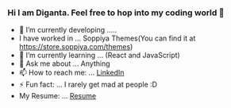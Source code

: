 

### Hi I am Diganta. Feel free to hop into my coding world 👋
- 🔭 I’m currently developing .....
- I have worked in ... Soppiya Themes(You can find it at https://store.soppiya.com/themes)
- 🌱 I’m currently learning ... (React and JavaScript)
- 💬 Ask me about ... Anything 
- 📫 How to reach me: ... [LinkedIn](https://www.linkedin.com/in/md-shafiur-rahman-diganta-592a96202/) 
- ⚡ Fun fact: ... I rarely get mad at people :D
- My Resume: ... [Resume](https://drive.google.com/file/d/1KtXFm0-goPYlp0DH6AmTVhhuL5oBAjwf/view?usp=sharing)
<!-- ![Your Repository's Stats](https://github-readme-stats.vercel.app/api/top-langs/?username=Diganta165&theme=blue-green)
![Your Repository's Stats](https://github-readme-stats.vercel.app/api?username=Diganta165&show_icons=true) -->
<!--[LinkedIn](https://www.linkedin.com/in/md-shafiur-rahman-diganta-592a96202/)  -->
